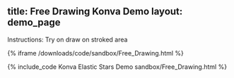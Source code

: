 title: Free Drawing Konva Demo
layout: demo_page
---

Instructions: Try on draw on stroked area

{% iframe /downloads/code/sandbox/Free_Drawing.html %}

{% include_code Konva Elastic Stars Demo sandbox/Free_Drawing.html %}
